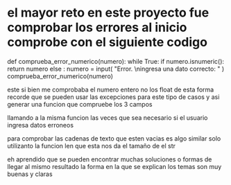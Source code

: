 # el mayor reto en este proyecto fue comprobar los errores al inicio comprobe con el siguiente codigo

def comprueba_error_numerico(numero):
    while True:
       if numero.isnumeric():
            return numero
       else :
           numero = input( "Error. \ningresa una dato correcto: "  )
           comprueba_error_numerico(numero) 

este si bien me comprobaba el numero entero no los float
de esta forma recorde que se pueden usar las excepciones para este tipo de casos y asi generar una funcion que compruebe los 3 campos

llamando a la misma funcion las veces que sea necesario si el usuario ingresa datos erroneos

para comprobar las cadenas de texto que esten vacias es algo similar 
solo utilizanto la funcion len que esta nos da el tamaño de el str 


eh aprendido que se pueden encontrar muchas soluciones o formas de llegar al mismo resultado 
la forma en la que se explican los temas son muy buenas y claras
